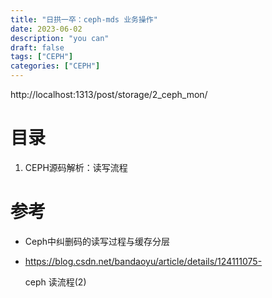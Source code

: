 ```yaml
---
title: "日拱一卒：ceph-mds 业务操作"
date: 2023-06-02
description: "you can"
draft: false
tags: ["CEPH"]
categories: ["CEPH"]
---
```




http://localhost:1313/post/storage/2_ceph_mon/

# 目录



1. CEPH源码解析：读写流程





# 







# 参考

- Ceph中纠删码的读写过程与缓存分层

- https://blog.csdn.net/bandaoyu/article/details/124111075-

  ceph 读流程(2)
